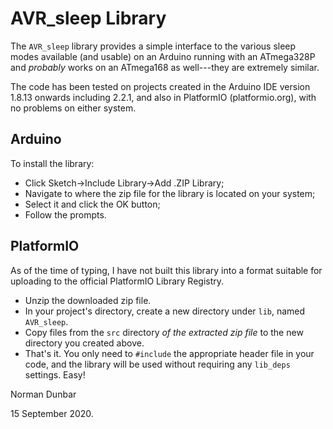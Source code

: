 # AVR_sleep Library

The `AVR_sleep` library provides a simple interface to the various sleep modes available (and usable) on an Arduino running with an ATmega328P and *probably* works on an ATmega168 as well---they are extremely similar.

The code has been tested on projects created in the Arduino IDE version 1.8.13 onwards including 2.2.1, and also in PlatformIO (platformio.org), with no problems on either system.


## Arduino

To install the library:

* Click Sketch->Include Library->Add .ZIP Library;
* Navigate to where the zip file for the library is located on your system;
* Select it and click the OK button;
* Follow the prompts.


## PlatformIO

As of the time of typing, I have not built this library into a format suitable for uploading to the official PlatformIO Library Registry.

* Unzip the downloaded zip file.
* In your project's directory, create a new directory under `lib`, named `AVR_sleep`.
* Copy files from the `src` directory *of the extracted zip file* to the new directory you created above.
* That's it. You only need to `#include` the appropriate header file in your code, and the library will be used without requiring any `lib_deps` settings. Easy!

Norman Dunbar

15 September 2020.
